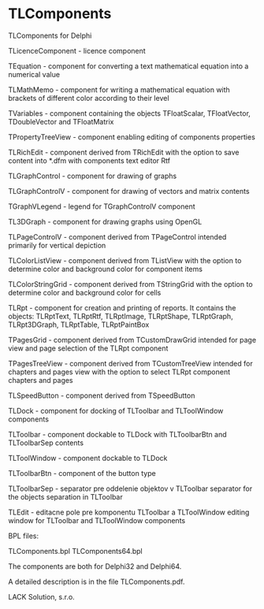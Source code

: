 # TLComponents
TLComponents for Delphi

TLicenceComponent 	- licence component

TEquation 		      - component for converting a text mathematical equation into a numerical value

TLMathMemo		      - component for writing a mathematical equation with brackets of different color according to their level

TVariables		      - component containing the objects TFloatScalar, TFloatVector, TDoubleVector and TFloatMatrix

TPropertyTreeView	  - component enabling editing of components properties

TLRichEdit		      - component derived from TRichEdit with the option to save content into *.dfm with components text editor Rtf

TLGraphControl		  - component for drawing of graphs

TLGraphControlV		  - component for drawing of vectors and matrix contents 

TGraphVLegend		    - legend for TGraphControlV component

TL3DGraph		        - component for drawing graphs using OpenGL

TLPageControlV		  - component derived from TPageControl intended primarily for vertical depiction 

TLColorListView		  - component derived from TListView with the option to determine color and background color for component items

TLColorStringGrid	  - component derived from TStringGrid with the option to determine color and background color for cells

TLRpt			          - component for creation and printing of reports. It contains the objects: TLRptText, TLRptRtf, TLRptImage, TLRptShape, TLRptGraph, TLRpt3DGraph, TLRptTable, TLRptPaintBox

TPagesGrid		      - component derived from TCustomDrawGrid intended for page view and page selection of the TLRpt component  

TPagesTreeView		  - component derived from TCustomTreeView intended for chapters and pages view with the option to select TLRpt component chapters and pages

TLSpeedButton		    - component derived from TSpeedButton

TLDock			        - component for docking of TLToolbar and TLToolWindow components

TLToolbar		        - component dockable to TLDock with TLToolbarBtn and TLToolbarSep contents

TLToolWindow		    - component dockable to TLDock

TLToolbarBtn		    - component of the button type 

TLToolbarSep		    - separator pre oddelenie objektov v TLToolbar separator for the objects separation in TLToolbar

TLEdit			        - editacne pole pre komponentu TLToolbar a TLToolWindow editing window for TLToolbar and TLToolWindow components


BPL files:

TLComponents.bpl
TLComponents64.bpl

The components are both for Delphi32 and Delphi64. 

A detailed description is in the file TLComponents.pdf. 

LACK Solution, s.r.o.
